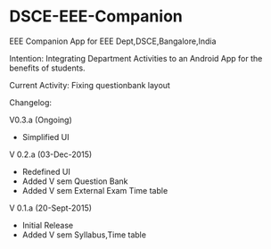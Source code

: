 # DSCE-EEE-Companion
EEE Companion App for EEE Dept,DSCE,Bangalore,India

Intention:
Integrating Department Activities to an Android App for the benefits of students.



Current Activity: Fixing questionbank layout



Changelog:

V0.3.a (Ongoing)

- Simplified UI

V 0.2.a  (03-Dec-2015)

- Redefined UI
- Added V sem Question Bank
- Added V sem External Exam Time table

V 0.1.a  (20-Sept-2015)

- Initial Release
- Added V sem Syllabus,Time table



